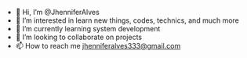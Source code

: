 - 👋 Hi, I’m @JhenniferAlves
- 👀 I’m interested in learn new things, codes, technics, and much more
- 🌱 I’m currently learning system development
- 🖤 I’m looking to collaborate on projects 
- 📫 How to reach me jhenniferalves333@gmail.com

<!---
JhenniferAlves/JhenniferAlves is a ✨ special ✨ repository because its `README.md` (this file) appears on your GitHub profile.
You can click the Preview link to take a look at your changes.
--->
